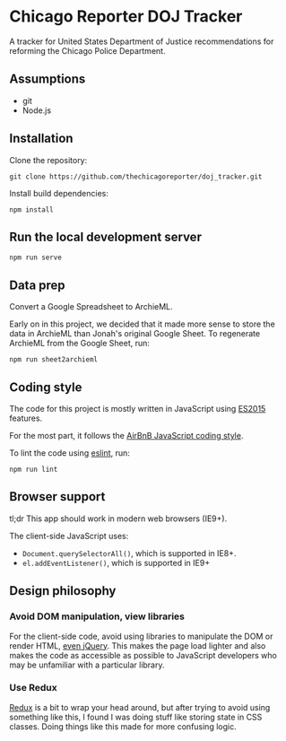 Chicago Reporter DOJ Tracker
============================

A tracker for United States Department of Justice recommendations for reforming the Chicago Police Department.

Assumptions
-----------

* git
* Node.js

Installation
------------

Clone the repository:

    git clone https://github.com/thechicagoreporter/doj_tracker.git

Install build dependencies:

    npm install

Run the local development server
--------------------------------

    npm run serve

Data prep
---------

Convert a Google Spreadsheet to ArchieML.

Early on in this project, we decided that it made more sense to store the data in ArchieML than Jonah's original Google Sheet.  To regenerate ArchieML from the Google Sheet, run:

    npm run sheet2archieml

Coding style
------------

The code for this project is mostly written in JavaScript using [ES2015](https://babeljs.io/learn-es2015/) features.

For the most part, it follows the [AirBnB JavaScript coding style](https://github.com/airbnb/javascript).

To lint the code using [eslint](http://eslint.org/), run:

    npm run lint

Browser support
---------------

tl;dr This app should work in modern web browsers (IE9+).

The client-side JavaScript uses:

* `Document.querySelectorAll()`, which is supported in IE8+.
* `el.addEventListener()`, which is supported in IE9+

Design philosophy
-----------------

### Avoid DOM manipulation, view libraries

For the client-side code, avoid using libraries to manipulate the DOM or render HTML, [even jQuery](http://youmightnotneedjquery.com/).  This makes the page load lighter and also makes the code as accessible as possible to JavaScript developers who may be unfamiliar with a particular library.

### Use Redux

[Redux](http://redux.js.org/) is a bit to wrap your head around, but after trying to avoid using something like this, I found I was doing stuff like storing state in CSS classes.  Doing things like this made for more confusing logic.
